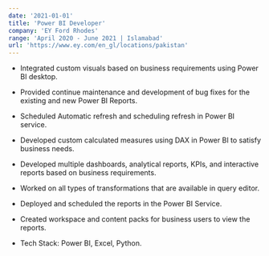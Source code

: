 ```yaml
---
date: '2021-01-01'
title: 'Power BI Developer'
company: 'EY Ford Rhodes'
range: 'April 2020 - June 2021 | Islamabad'
url: 'https://www.ey.com/en_gl/locations/pakistan'
---
```


- Integrated custom visuals based on business requirements using Power BI desktop.

- Provided continue maintenance and development of bug fixes for the existing and new Power BI 
Reports.  

- Scheduled Automatic refresh and scheduling refresh in Power BI service.  

- Developed custom calculated measures using DAX in Power BI to satisfy business needs.  

- Developed multiple dashboards, analytical reports, KPIs, and interactive reports based on business 
requirements.

- Worked on all types of transformations that are available in query editor.

- Deployed and scheduled the reports in the Power BI Service.

- Created workspace and content packs for business users to view the reports.

- Tech Stack: Power BI, Excel, Python.